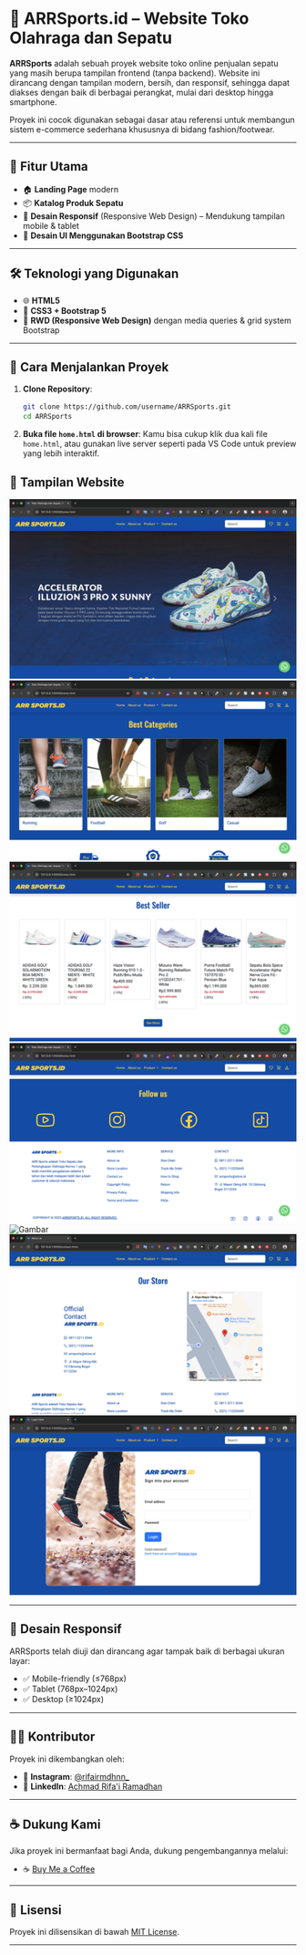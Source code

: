 # 👟 ARRSports.id – Website Toko Olahraga dan Sepatu

**ARRSports** adalah sebuah proyek website toko online penjualan sepatu yang masih berupa tampilan frontend (tanpa backend). Website ini dirancang dengan tampilan modern, bersih, dan responsif, sehingga dapat diakses dengan baik di berbagai perangkat, mulai dari desktop hingga smartphone.

Proyek ini cocok digunakan sebagai dasar atau referensi untuk membangun sistem e-commerce sederhana khususnya di bidang fashion/footwear.

---

## 🎯 Fitur Utama

- 🏠 **Landing Page** modern
- 📦 **Katalog Produk Sepatu**
- 📱 **Desain Responsif** (Responsive Web Design) – Mendukung tampilan mobile & tablet
- 🎨 **Desain UI Menggunakan Bootstrap CSS**

---

## 🛠 Teknologi yang Digunakan

- 🌐 **HTML5**
- 🎨 **CSS3 + Bootstrap 5**
- 📱 **RWD (Responsive Web Design)** dengan media queries & grid system Bootstrap

---

## 🔧 Cara Menjalankan Proyek

1. **Clone Repository**:

   ```bash
   git clone https://github.com/username/ARRSports.git
   cd ARRSports
   ```

2. **Buka file `home.html` di browser**:
   Kamu bisa cukup klik dua kali file `home.html`, atau gunakan live server seperti pada VS Code untuk preview yang lebih interaktif.

## 🧪 Tampilan Website
![Gambar](image/results/1.png)
![Gambar](image/results/2.png)
![Gambar](image/results/3.png)
![Gambar](image/results/4.png)
![Gambar](image/results/5.png)
![Gambar](image/results/6.png)
![Gambar](image/results/7.png)

---

## 📱 Desain Responsif

ARRSports telah diuji dan dirancang agar tampak baik di berbagai ukuran layar:

* ✅ Mobile-friendly (≤768px)
* ✅ Tablet (768px–1024px)
* ✅ Desktop (≥1024px)

---

## 👨‍💻 Kontributor

Proyek ini dikembangkan oleh:

- 📸 **Instagram**: [@rifairmdhnn_](https://instagram.com/rifairmdhnn_)
- 💼 **LinkedIn**: [Achmad Rifa'i Ramadhan](https://www.linkedin.com/in/achmadrifairamadhan/)

---

## ☕ Dukung Kami

Jika proyek ini bermanfaat bagi Anda, dukung pengembangannya melalui:

- ☕ [Buy Me a Coffee](https://lynk.id/rifairmdhnn_)

---

## 📄 Lisensi

Proyek ini dilisensikan di bawah [MIT License](LICENSE).

---
